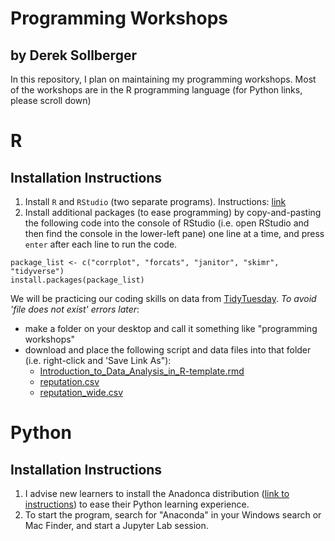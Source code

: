 # Programming Workshops
## by Derek Sollberger

In this repository, I plan on maintaining my programming workshops.  Most of the workshops are in the R programming language (for Python links, please scroll down)

# R

## Installation Instructions

1. Install `R` and `RStudio` (two separate programs).  Instructions: [link](https://libguides.ucmerced.edu/software-carpentry/r/install)
2. Install additional packages (to ease programming) by copy-and-pasting the following code into the console of RStudio (i.e. open RStudio and then find the console in the lower-left pane) one line at a time, and press `enter` after each line to run the code.

```
package_list <- c("corrplot", "forcats", "janitor", "skimr", "tidyverse")
install.packages(package_list)
```

We will be practicing our coding skills on data from [TidyTuesday](https://github.com/rfordatascience/tidytuesday).  *To avoid 'file does not exist' errors later*:

* make a folder on your desktop and call it something like "programming workshops"
* download and place the following script and data files into that folder (i.e. right-click and 'Save Link As"):
    * [Introduction_to_Data_Analysis_in_R-template.rmd](R/Introduction_to_Data_Analysis_in_R-template.rmd?raw=1)
    * [reputation.csv](R/reputation.csv?raw=1)
    * [reputation_wide.csv](R/reputation_wide.csv?raw=1)

# Python

## Installation Instructions

1. I advise new learners to install the Anadonca distribution ([link to instructions](https://libguides.ucmerced.edu/software-carpentry/python/install)) to ease their Python learning experience.
2. To start the program, search for "Anaconda" in your Windows search or Mac Finder, and start a Jupyter Lab session.
